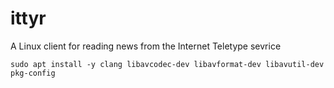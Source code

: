# ittyr
A Linux client for reading news from the Internet Teletype sevrice

```
sudo apt install -y clang libavcodec-dev libavformat-dev libavutil-dev pkg-config
```